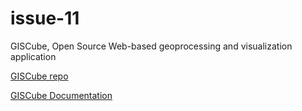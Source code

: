 issue-11
========

GISCube, Open Source Web-based geoprocessing and visualization application


[GISCube repo](https://github.com/MBoustani)

[GISCube Documentation](https://github.com/MBoustani/GISCube/wiki)
